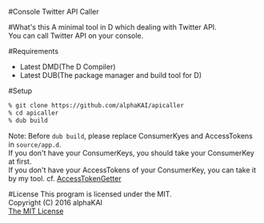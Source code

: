 #Console Twitter API Caller

#What's this
A minimal tool in D which dealing with Twitter API.  
You can call Twitter API on your console.  
  
  
#Requirements
* Latest DMD(The D Compiler)  
* Latest DUB(The package manager and build tool for D)  


#Setup

```zsh
% git clone https://github.com/alphaKAI/apicaller
% cd apicaller
% dub build
```
  
Note: Before `dub build`, please replace ConsumerKyes and AccessTokens in `source/app.d`.  
If you don't have your ConsumerKeys, you should take your ConsumerKey at first.  
If you don't have your AccessTokens of your ConsumerKey, you can take it by my tool. cf. [AccessTokenGetter](https://github.com/alphaKAI/accessTokenGetter)  
  

#License
This program is licensed under the MIT.  
Copyright (C) 2016 alphaKAI  
[The MIT License](https://opensource.org/licenses/mit-license.php)  
